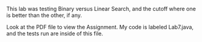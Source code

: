 This lab was testing Binary versus Linear Search, and the cutoff where one is better than the other, if any.

Look at the PDF file to view the Assignment. 
My code is labeled Lab7.java, and the tests run are inside of this file.
